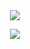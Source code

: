 
　<p align="center">![](https://komarev.com/ghpvc/?username=2ft-high&label=(⁠╥⁠﹏⁠╥⁠)&color=000000)</p>

<p align="center">
  <img src="https://files.catbox.moe/ch7ifo.png" />
</p>
